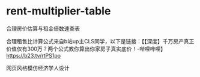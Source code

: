 # rent-multiplier-table
合理房价估算与租金倍数速查表

合理租售比计算公式来自b站up主CLS同学，以下是链接：【【深度】千万房产真正价值仅有300万？两个公式教你算出你家房子真实底价！-哔哩哔哩】 https://b23.tv/rtPS1po

网页风格模仿经济学人设计